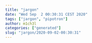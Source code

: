 ```yaml
---
title: "jargon"
date: "Wed Sep  2 00:30:31 CEST 2020"
tags: ["jargon", "pipotron"]
author: m1ch3l
categories: ["generated"]
slug: "jargon/2020-09-02-00:30:31"
---
```



